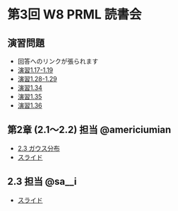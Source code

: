 第3回 W8 PRML 読書会
====

演習問題
----

- 回答へのリンクが張られます
- [演習1.17-1.19](https://github.com/daimatz/w8prml/blob/master/files/2012-10-02/ex1.17-1.19.pdf?raw=true)
- [演習1.28-1.29](https://github.com/daimatz/w8prml/blob/master/files/2012-10-02/prml1.28,29.pdf?raw=true)
- [演習1.34](https://github.com/daimatz/w8prml/blob/master/files/2012-10-02/PRML-1.34.pdf?raw=true)
- [演習1.35](https://github.com/daimatz/w8prml/blob/master/files/2012-10-02/ex1-35.pdf?raw=true)
- [演習1.36](https://github.com/daimatz/w8prml/blob/master/files/2012-10-02/PRML-1.36.JPG?raw=true)

第2章 (2.1～2.2) 担当 @americiumian
----
- [2.3 ガウス分布](http://www.slideshare.net/YuukiSaitoh/prml2-3)
- [スライド](http://www.slideshare.net/TakutoKimura/prml21-22)

2.3 担当 @sa__i
----

- [スライド](http://www.slideshare.net/YuukiSaitoh/prml2-3)
